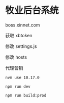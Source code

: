 # 牧业后台系统

boss.xinnet.com

获取 xbtoken

修改 settings.js

修改 hosts

代理营销

```
nvm use 10.17.0
```

```
npm run dev
```

```
npm run build:prod
```
